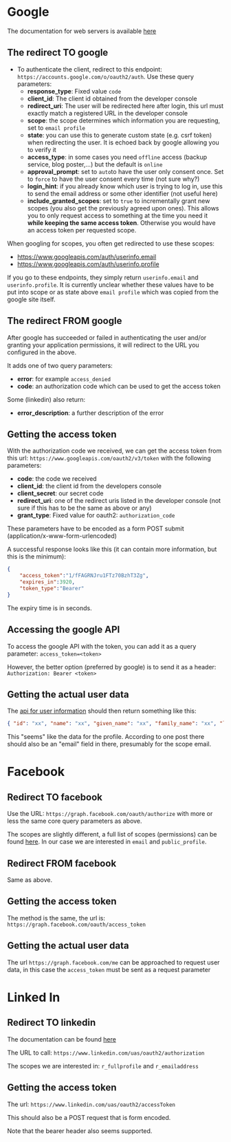# Google

The documentation for web servers is available [here](https://developers.google.com/identity/protocols/OAuth2WebServer#example)

## The redirect TO google

- To authenticate the client, redirect to this endpoint: `https://accounts.google.com/o/oauth2/auth`. Use these query parameters:
	- **response_type**: Fixed value `code`
	- **client_id**: The client id obtained from the developer console
	- **redirect_uri**: The user will be redirected here after login, this url must exactly match a registered URL in the developer console
	- **scope**: the scope determines which information you are requesting, set to `email profile`
	- **state**: you can use this to generate custom state (e.g. csrf token) when redirecting the user. It is echoed back by google allowing you to verify it
	- **access_type**: in some cases you need `offline` access (backup service, blog poster,...) but the default is `online`
	- **approval_prompt**: set to `auto`to have the user only consent once. Set to `force` to have the user consent every time (not sure why?)
	- **login_hint**: if you already know which user is trying to log in, use this to send the email address or some other identifier (not useful here)
	- **include_granted_scopes**: set to `true` to incrementally grant new scopes (you also get the previously agreed upon ones). This allows you to only request access to something at the time you need it **while keeping the same access token**. Otherwise you would have an access token per requested scope.
	
When googling for scopes, you often get redirected to use these scopes:

- https://www.googleapis.com/auth/userinfo.email
- https://www.googleapis.com/auth/userinfo.profile

If you go to these endpoints, they simply return `userinfo.email` and `userinfo.profile`. It is currently unclear whether these values have to be put into scope or as state above `email profile` which was copied from the google site itself.

## The redirect FROM google

After google has succeeded or failed in authenticating the user and/or granting your application permissions, it will redirect to the URL you configured in the above.

It adds one of two query parameters:

- **error**: for example `access_denied`
- **code**: an authorization code which can be used to get the access token

Some (linkedin) also return:

- **error_description**: a further description of the error

## Getting the access token

With the authorization code we received, we can get the access token from this url: `https://www.googleapis.com/oauth2/v3/token` with the following parameters:

- **code**: the code we received
- **client_id**: the client id from the developers console
- **client_secret**: our secret code
- **redirect_uri**: one of the redirect uris listed in the developer console (not sure if this has to be the same as above or any)
- **grant_type**: Fixed value for oauth2: `authorization_code`

These parameters have to be encoded as a form POST submit (application/x-www-form-urlencoded)

A successful response looks like this (it can contain more information, but this is the minimum):

```json
{
	"access_token":"1/fFAGRNJru1FTz70BzhT3Zg",
	"expires_in":3920,
	"token_type":"Bearer"
}
```

The expiry time is in seconds.

## Accessing the google API

To access the google API with the token, you can add it as a query parameter: `access_token=<token>`

However, the better option (preferred by google) is to send it as a header: `Authorization: Bearer <token>`

## Getting the actual user data

The [api for user information](https://www.googleapis.com/oauth2/v1/userinfo?alt=json) should then return something like this:

```json
{ "id": "xx", "name": "xx", "given_name": "xx", "family_name": "xx", "link": "xx", "picture": "xx", "gender": "xx", "locale": "xx" }
```

This "seems" like the data for the profile. According to one post there should also be an "email" field in there, presumably for the scope email.

# Facebook

## Redirect TO facebook

Use the URL: `https://graph.facebook.com/oauth/authorize` with more or less the same core query parameters as above.

The scopes are slightly different, a full list of scopes (permissions) can be found [here](https://developers.facebook.com/docs/facebook-login/permissions/v2.5).
In our case we are interested in `email` and `public_profile`.

## Redirect FROM facebook

Same as above.

## Getting the access token

The method is the same, the url is: `https://graph.facebook.com/oauth/access_token`

## Getting the actual user data

The url `https://graph.facebook.com/me` can be approached to request user data, in this case the `access_token` must be sent as a request parameter

# Linked In

## Redirect TO linkedin

The documentation can be found [here](https://developer.linkedin.com/docs/oauth2)

The URL to call: `https://www.linkedin.com/uas/oauth2/authorization`

The scopes we are interested in: `r_fullprofile` and `r_emailaddress`

## Getting the access token

The url: `https://www.linkedin.com/uas/oauth2/accessToken`

This should also be a POST request that is form encoded.

Note that the bearer header also seems supported.